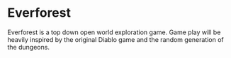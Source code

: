 # Everforest

Everforest is a top down open world exploration game.
Game play will be heavily inspired by the original Diablo game and the random generation of the dungeons.
